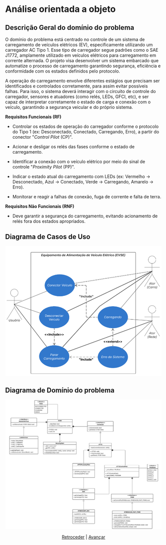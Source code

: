 # Análise orientada a objeto

## Descrição Geral do domínio do problema

O domínio do problema está centrado no controle de um sistema de carregamento de veículos elétricos (EV), especificamente utilizando um carregador AC Tipo 1. Esse tipo de carregador segue padrões como o SAE J1772, amplamente utilizado em veículos elétricos para carregamento em corrente alternada. O projeto visa desenvolver um sistema embarcado que automatize o processo de carregamento garantindo segurança, eficiência e conformidade com os estados definidos pelo protocolo.

A operação do carregamento envolve diferentes estágios que precisam ser identificados e controlados corretamente, para assim evitar possíveis falhas. Para isso, o sistema deverá interagir com o circuito de controle do carregador, sensores e atuadores (como relés, LEDs, GFCI, etc), e ser capaz de interpretar corretamente o estado de carga e conexão com o veículo, garantindo a segurança veicular e do próprio sistema.

**Requisitos Funcionais (RF)**
-  Controlar os estados de operação do carregador conforme o protocolo do Tipo 1 (ex: Desconectado, Conectado, Carregando, Erro), a partir do conector "*Control Pilot* (CP)".

- Acionar e desligar os relés das fases conforme o estado de carregamento.

- Identificar a conexão com o veículo elétrico por meio do sinal de controle "*Proximity Pilot* (PP)".

-  Indicar o estado atual do carregamento com LEDs (ex: Vermelho -> Desconectado, Azul -> Conectado, Verde -> Carregando, Amarelo -> Erro).

-  Monitorar e reagir a falhas de conexão, fuga de corrente e falta de terra.

**Requisitos Não Funcionais (RNF)**

-  Deve garantir a segurança do carregamento, evitando acionamento de relés fora dos estados apropriados.

## Diagrama de Casos de Uso

![Diagrama Caso de Uso](img/diagrama_caso_de_uso.png)
 
## Diagrama de Domínio do problema

![Diagrama Caso de Uso](img/diagrama_classe.png)


<div align="center">

[Retroceder](README.md) | [Avançar](projeto.md)

</div>